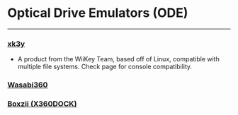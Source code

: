 # Optical Drive Emulators (ODE)

------

### [xk3y](https://360.consolemods.org/modguide/odes/xk3y.html)

- A product from the WiiKey Team, based off of Linux, compatible with  multiple file systems. Check page for console compatibility. 

### [Wasabi360](https://360.consolemods.org/modguide/odes/wasabi.html)

### [Boxzii (X360DOCK)](https://360.consolemods.org/modguide/odes/boxzii-x360dock.html)

